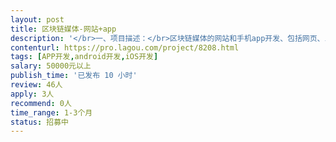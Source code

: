 ```yaml
---                
layout: post       
title: 区块链媒体-网站+app           
description: '</br>一、项目描述：</br>区块链媒体的网站和手机app开发、包括网页、iOS和Android两端，</br>二、主要功能点：</br>1-网站已经有了，使用wordpress模板，在wordpress基础上进行二次开发，需要增加行情、快讯、活动展示等功能</br>2-app需要包含新闻信息流、快讯、行情等</br>三、可参考产品：</br>金色财经： www.jinse.com </br>币世界：www.bishijie.com</br>四、人员要求：</br>1、有区块链媒体App产品的开发经验；</br>2、精通Java或PHP，熟悉python、go等技术，部署服务器是Linux 环境，不选 window。</br>3、有wordpress开发经验</br>4、良好的沟通能力和契约精神。</br>'     
contenturl: https://pro.lagou.com/project/8208.html      
tags: [APP开发,android开发,iOS开发]            
salary: 50000元以上          
publish_time: '已发布 10 小时'         
review: 46人                   
apply: 3人                   
recommend: 0人                   
time_range: 1-3个月              
status: 招募中                  
---                 
```

